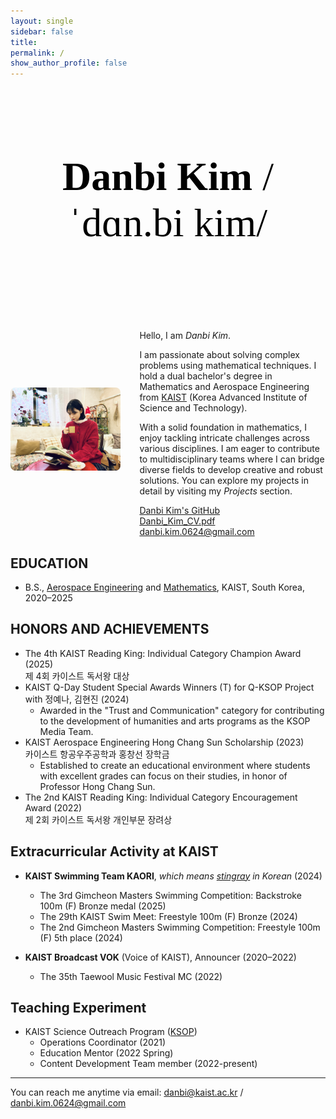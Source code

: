 ```yaml
---
layout: single
sidebar: false
title: 
permalink: /
show_author_profile: false
---
```


<div style="text-align: center; margin-top: 120px; margin-bottom: 120px;">
  <h1 style="font-size: 4rem; font-weight: 700; font-family: 'Bitter', serif; color: #000;">
    Danbi Kim <span style="font-weight: 400;">/ˈdɑn.bi kim/</span>
  </h1>
</div>

<style>
  .intro-wrapper {
  /* Existing styles */
    display: flex;
    gap: 30px;
    align-items: center;
    margin-top: 30px;
    flex-direction: row;

    /* New centering and margin styles */
    max-width: 1200px; /* Adjust as needed for your preferred width */
    margin-left: auto;
    margin-right: auto;
  }

  .content-wrapper {
    max-width: 1200px; /* 원하는 너비로 조절하세요 */
    margin: 0 auto;
    padding-left: 1rem;
    padding-right: 1rem;
  }

  @media screen and (max-width: 768px) {
    .intro-wrapper {
      flex-direction: column;
    }
  }

  .intro-img {
    width: 35%;
    border-radius: 8px;
  }

  @media screen and (max-width: 768px) {
    .intro-img {
      width: 100%; /* 모바일에서는 꽉 차게 */
    }
  }
</style>

<div class="intro-wrapper">
  <img src="/assets/images/IMG_3196.jpg" alt="Danbi Kim" class="intro-img" />
  <div>
    <p>Hello, I am <em>Danbi Kim</em>.</p>
    <p>
      I am passionate about solving complex problems using mathematical techniques. I hold a dual bachelor's degree in Mathematics and Aerospace Engineering from <a href="https://www.kaist.ac.kr/en/">KAIST</a> (Korea Advanced Institute of Science and Technology). 
    </p>
    <p>
      With a solid foundation in mathematics, I enjoy tackling intricate challenges across various disciplines. I am eager to contribute to multidisciplinary teams where I can bridge diverse fields to develop creative and robust solutions.
      You can explore my projects in detail by visiting my <em>Projects</em> section.
    </p>
    <a href="https://github.com/danbiland" target="_blank" rel="noopener noreferrer">
    <i class="fab fa-github"></i>Danbi Kim's GitHub
    </a><br>
    <a href="/assets/Danbi_Kim_CV.pdf" target="_blank" rel="noopener noreferrer">
    <i class="far fa-file-pdf"></i> Danbi_Kim_CV.pdf
    </a>
    <br>
    <a href="mailto:danbi.kim.0624@gmail.com">
    <i class="far fa-envelope"></i> danbi.kim.0624@gmail.com
    </a>
  </div>
</div>


## EDUCATION

- B.S., [Aerospace Engineering](https://ae.kaist.ac.kr/) and [Mathematics](https://mathsci.kaist.ac.kr/home/en/), KAIST, South Korea, 2020–2025

## HONORS AND ACHIEVEMENTS
 
- The 4th KAIST Reading King: Individual Category Champion Award (2025)  
  제 4회 카이스트 독서왕 대상
- KAIST Q-Day Student Special Awards Winners (T) for Q-KSOP Project with 정예나, 김현진 (2024)
  - Awarded in the "Trust and Communication" category for contributing to the development of humanities and arts programs as the KSOP Media Team.
- KAIST Aerospace Engineering Hong Chang Sun Scholarship (2023)  
  카이스트 항공우주공학과 홍창선 장학금 
  - Established to create an educational environment where students with excellent grades can focus on their studies, in honor of Professor Hong Chang Sun.
- The 2nd KAIST Reading King: Individual Category Encouragement Award (2022)  
  제 2회 카이스트 독서왕 개인부문 장려상

## Extracurricular Activity at KAIST

- **KAIST Swimming Team KAORI**, *which means [stingray](https://en.wikipedia.org/wiki/Stingray) in Korean* (2024) 
  - The 3rd Gimcheon Masters Swimming Competition: Backstroke 100m (F) Bronze medal (2025)   
  - The 29th KAIST Swim Meet: Freestyle 100m (F) Bronze (2024)  
  - The 2nd Gimcheon Masters Swimming Competition: Freestyle 100m (F) 5th place (2024)
  
- **KAIST Broadcast VOK** (Voice of KAIST), Announcer (2020–2022)  
  - The 35th Taewool Music Festival MC (2022)

## Teaching Experiment

- KAIST Science Outreach Program ([KSOP](https://outreach.kaist.ac.kr/))
  - Operations Coordinator (2021)
  - Education Mentor (2022 Spring)
  - Content Development Team member (2022-present)

---
You can reach me anytime via email:
[danbi@kaist.ac.kr](mailto:danbi@kaist.ac.kr) / [danbi.kim.0624@gmail.com](mailto:danbi.kim.0624@gmail.com)
